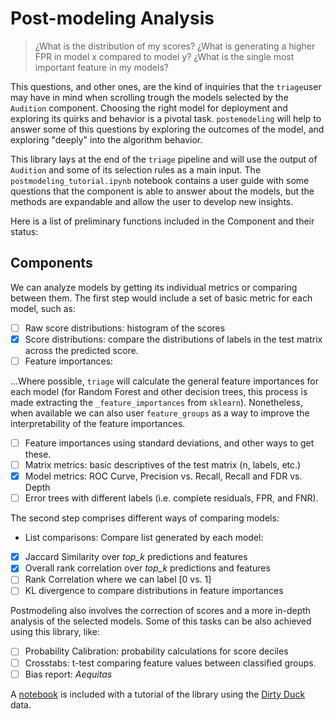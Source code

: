 # Post-modeling Analysis

> ¿What is the distribution of my scores? ¿What is generating a higher FPR in
> model x compared to model y? ¿What is the single most important feature in my
> models?

This questions, and other ones, are the kind of inquiries that the `triage`user
may have in mind when scrolling trough the models selected by the `Audition`
component. Choosing the right model for deployment and exploring its quirks and
behavior is a pivotal task. `postemodeling` will help to answer some of this
questions by exploring the outcomes of the model, and exploring "deeply" into
the algorithm behavior. 

This library lays at the end of the `triage` pipeline and will use the output of
`Audition` and some of its selection rules as a main input. The
`postmodeling_tutorial.ipynb` notebook contains a user guide with some questions
that the component is able to answer about the models, but the methods are
expandable and allow the user to develop new insights.  

Here is a list of preliminary functions included in the Component and their
status:

## Components

We can analyze models by getting its individual metrics or comparing between
them. The first step would include a set of basic metric for each model, such
as:
 - [ ] Raw score distributions: histogram of the scores
 - [x] Score distributions: compare the distributions of labels in the test
   matrix across the predicted score.
 - [ ] Feature importances: 
 
 ...Where possible, `triage` will calculate the general feature importances for
 each model (for Random Forest and other decision trees, this process is made
 extracting the `_feature_importances` from `sklearn`). Nonetheless, when
 available we can also user `feature_groups` as a way to improve the
 interpretability of the feature importances. 
 
 - [ ] Feature importances using standard deviations, and other ways to get
   these. 
 - [ ] Matrix metrics: basic descriptives of the test matrix (n, labels, etc.)
 - [x] Model metrics: ROC Curve, Precision vs. Recall, Recall and FDR vs.
   Depth
 - [ ] Error trees with different labels (i.e. complete residuals, FPR, and
   FNR).
 
The second step comprises different ways of comparing models: 
* List comparisons: Compare list generated by each model:
 - [x] Jaccard Similarity over *top_k* predictions and features
 - [x] Overall rank correlation over *top_k* predictions and features
 - [ ] Rank Correlation where we can label [0 vs. 1]
 - [ ] KL divergence to compare distributions in feature importances

Postmodeling also involves the correction of scores and a more in-depth analysis
of the selected models. Some of this tasks can be also achieved using this
library, like:

 - [ ] Probability Calibration: probability calculations for score deciles
 - [ ] Crosstabs: t-test comparing feature values between classified groups.
 - [ ] Bias report: *Aequitas* 

A [notebook](https://github.com/dssg/triage/blob/cli_postmodeling/src/triage/component/postmodeling/contrast/postmodeling_tutorial.ipynb)
is included with a tutorial of the library using the [Dirty
Duck](https://github.com/dssg/dirtyduck) data. 

